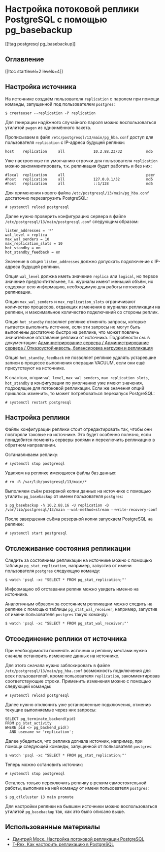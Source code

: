 Настройка потоковой реплики PostgreSQL с помощью pg_basebackup
==============================================================

[[!tag postgresql pg_basebackup]]

Оглавление
----------

[[!toc startlevel=2 levels=4]]

Настройка источника
-------------------

На источнике создаём пользователя `replication` с паролем при помощи команды, запущенной под пользователем `postgres`:

    $ createuser --replication -P replication

Для генерации надёжного случайного пароля можно воспользоваться утилитой `pwgen` из одноимённого пакета.

Прописываем в файл `/etc/postgresql/13/main/pg_hba.conf` доступ для пользователя `replication` с IP-адреса будущей реплики:

    host    replication     all             10.2.88.23/32           md5

Уже настроенные по умолчанию строчки для пользователя `replication` можно закомментировать, т.к. репликация будет работать и без них:

    #local  replication     all                                     peer
    #host   replication     all             127.0.0.1/32            md5
    #host   replication     all             ::1/128                 md5

Для применения нового файла `/etc/postgresql/13/main/pg_hba.conf` достаточно перезагрузить PostgreSQL:

    # systemctl reload postgresql

Далее нужно проверить конфигурацию сервера в файле `/etc/postgresql/13/main/postgresql.conf` следующим образом:

    listen_addresses = '*'
    wal_level = replica
    max_wal_senders = 10
    max_replication_slots = 10
    hot_standby = on
    hot_standby_feedback = on

Значение в опция `listen_addresses` должно допускать подключение с IP-адреса будущей реплики.

Опция `wal_level` должна иметь значение `replica` или `logical`, но первое значение предпочтительнее, т.к. журналы имеют меньший объём, но содержат всю информацию, необходимую для работы потоковой репликации.

Опции `max_wal_senders` и `max_replication_slots` ограничивают количество процессов, отдающих изменения в журналах репликации на реплики, и максимальное количество подключений со стороны реплик.

Опция `hot_standby` позволяет реплике отменять запросы, которые пытается выполнить источник, если эти запросы не могут быть выполнены достаточно быстро на реплике, что может повлечь значительное отставание реплики от источника. Подробности см. в документации: [Администрирование сервера / Администрирование сервера / Отказоустойчивость, балансировка нагрузки и репликация](https://postgrespro.ru/docs/postgresql/10/hot-standby)

Опция `hot_standby_feedback` не позволяет реплике удалять устаревшие записи в процессе выполнения операции VACUUM, если они ещё присутствуют на источнике.

К счастью, опции `wal_level`, `max_wal_senders`, `max_replication_slots`, `hot_standby` в конфигурации по умолчанию уже имеют значения, подходящие для потоковой репликации. Если же значения опций пришлось изменить, то может потребоваться перезапуск PostgreSQL:

    # systemctl restart postgresql

Настройка реплики
-----------------

Файлы конфигурации реплики стоит отредактировать так, чтобы они повторяли таковые на источнике. Это будет особенно полезно, если понадобится поменять серверы ролями и переключить репликацию в обратном направлении.

Останавливаем реплику:

    # systemctl stop postgresql

Удаляем на реплике имеющиеся файлы баз данных:

    # rm -R /var/lib/postgresql/13/main/*

Выполняем съём резервной копии данных на источнике с помощью утилиты `pg_basebackup` от имени пользователя `postgres`:

    $ pg_basebackup -h 10.2.88.16 -U replication -D /var/lib/postgresql/13/main --wal-method=stream --write-recovery-conf

После завершения съёма резервной копии запускаем PostgreSQL на реплике:

    # systemctl start postgresql

Отслеживание состояния репликации
---------------------------------

Следить за состоянием репликации на источнике можно с помощью таблицы `pg_stat_replication`, например, запустив от имени пользователя `postgres` следующую команду:

    $ watch 'psql -xc "SELECT * FROM pg_stat_replication;"'

Информацию об отставании реплик можно увидеть именно на источнике.

Аналогичным образом за состоянием репликации можно следить на реплике с помощью таблицы `pg_stat_wal_receiver`, например, запустив от имени пользователя `postgres` такую команду:

    $ watch 'psql -xc "SELECT * FROM pg_stat_wal_receiver;"'

Отсоединение реплики от источника
---------------------------------

При необходимости поменять источник и реплику местами нужно сначала остановить изменение данных на источнике.

Для этого сначала нужно заблокировать в файле `/etc/postgresql/13/main/pg_hba.conf` возможность подключения для всех пользователей, кроме пользователя `replication`, закомментировав соответствующие строки. Применить изменения можно с помощью следующей команды:

    # systemctl reload postgresql

Далее нужно отключить уже установленные подключения, отменив текущие выполняемые через них запросы:

    SELECT pg_terminate_backend(pid)
    FROM pg_stat_activity
    WHERE pid <> pg_backend_pid()
      AND usename <> 'replication';

Далее убедиться, что реплика догнала источник, например, при помощи следующей команды, запущенной от пользователя `postgres`:

    $ watch 'psql -xc "SELECT * FROM pg_stat_replication;"'

Теперь можно остановить источник:

    # systemctl stop postgresql

Осталось только переключить реплику в режим самостоятельной работы, выполнив на ней команду от имени пользователя `postgres`:

    $ pg_ctlcluster 13 main promote

Для настройки реплики на бывшем источники можно воспользоваться утилитой `pg_basebackup` так, как это было описано выше.

Использованные материалы
------------------------

* [Дмитрий Моск. Настройка потоковой репликации PostgreSQL](https://www.dmosk.ru/miniinstruktions.php?mini=postgresql-replication)
* [T-Rex. Как настроить репликацию в PostgreSQL](https://selectel.ru/blog/tutorials/how-to-set-up-replication-in-postgresql/)
